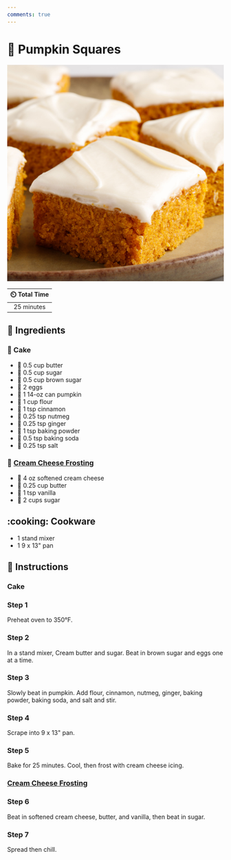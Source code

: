 ```yaml
---
comments: true
---
```

# :jack_o_lantern: Pumpkin Squares

![Pumpkin Squares](../assets/images/pumpkin-squares.jpg)

| :timer_clock: Total Time |
|:-----------------------: |
| 25 minutes |

## :salt: Ingredients

### :cake: Cake

- :butter: 0.5 cup butter
- :candy: 0.5 cup sugar
- :maple_leaf: 0.5 cup brown sugar
- :egg: 2 eggs
- :jack_o_lantern: 1 14-oz can pumpkin
- :ear_of_rice: 1 cup flour
- :custard: 1 tsp cinnamon
- :chestnut: 0.25 tsp nutmeg
- :chestnut: 0.25 tsp ginger
- :dash: 1 tsp baking powder
- :cup_with_straw: 0.5 tsp baking soda
- :salt: 0.25 tsp salt

### :cupcake: [Cream Cheese Frosting][1]

- :bagel: 4 oz softened cream cheese
- :butter: 0.25 cup butter
- :icecream: 1 tsp vanilla
- :candy: 2 cups sugar

## :cooking: Cookware

- 1 stand mixer
- 1 9 x 13" pan

## :pencil: Instructions

### Cake

### Step 1

Preheat oven to 350°F.

### Step 2

In a stand mixer, Cream butter and sugar. Beat in brown sugar and eggs one at a time.

### Step 3

Slowly beat in pumpkin. Add flour, cinnamon, nutmeg, ginger, baking powder, baking soda, and salt and stir.

### Step 4

Scrape into 9 x 13" pan.

### Step 5

Bake for 25 minutes. Cool, then frost with cream cheese icing.

### [Cream Cheese Frosting][1]

### Step 6

Beat in softened cream cheese, butter, and vanilla, then beat in sugar.

### Step 7

Spread then chill.

[1]: <../ingredients/cream-cheese-frosting.md>
